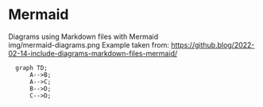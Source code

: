 # Mermaid
Diagrams using Markdown files with Mermaid<br>
img/mermaid-diagrams.png
Example taken from: https://github.blog/2022-02-14-include-diagrams-markdown-files-mermaid/
<br>
```mermaid
  graph TD;
      A-->B;
      A-->C;
      B-->D;
      C-->D;
```


